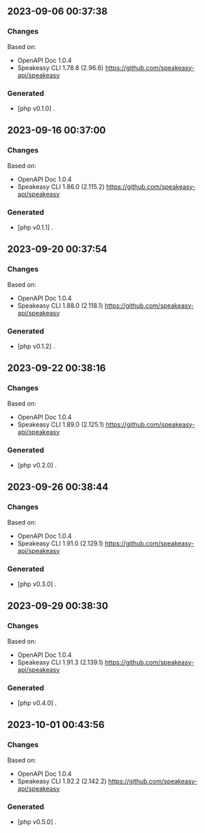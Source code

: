 

## 2023-09-06 00:37:38
### Changes
Based on:
- OpenAPI Doc 1.0.4 
- Speakeasy CLI 1.78.8 (2.96.6) https://github.com/speakeasy-api/speakeasy
### Generated
- [php v0.1.0] .

## 2023-09-16 00:37:00
### Changes
Based on:
- OpenAPI Doc 1.0.4 
- Speakeasy CLI 1.86.0 (2.115.2) https://github.com/speakeasy-api/speakeasy
### Generated
- [php v0.1.1] .

## 2023-09-20 00:37:54
### Changes
Based on:
- OpenAPI Doc 1.0.4 
- Speakeasy CLI 1.88.0 (2.118.1) https://github.com/speakeasy-api/speakeasy
### Generated
- [php v0.1.2] .

## 2023-09-22 00:38:16
### Changes
Based on:
- OpenAPI Doc 1.0.4 
- Speakeasy CLI 1.89.0 (2.125.1) https://github.com/speakeasy-api/speakeasy
### Generated
- [php v0.2.0] .

## 2023-09-26 00:38:44
### Changes
Based on:
- OpenAPI Doc 1.0.4 
- Speakeasy CLI 1.91.0 (2.129.1) https://github.com/speakeasy-api/speakeasy
### Generated
- [php v0.3.0] .

## 2023-09-29 00:38:30
### Changes
Based on:
- OpenAPI Doc 1.0.4 
- Speakeasy CLI 1.91.3 (2.139.1) https://github.com/speakeasy-api/speakeasy
### Generated
- [php v0.4.0] .

## 2023-10-01 00:43:56
### Changes
Based on:
- OpenAPI Doc 1.0.4 
- Speakeasy CLI 1.92.2 (2.142.2) https://github.com/speakeasy-api/speakeasy
### Generated
- [php v0.5.0] .
